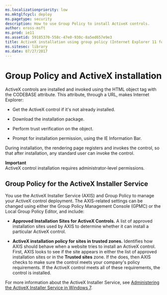 ```yaml
---
ms.localizationpriority: low
ms.mktglfcycl: deploy
ms.pagetype: security
description: How to use Group Policy to install ActiveX controls.
author: eross-msft
ms.prod: ie11
ms.assetid: 59185370-558c-47e0-930c-8a5ed657e9e3
title: ActiveX installation using group policy (Internet Explorer 11 for IT Pros)
ms.sitesec: library
ms.date: 07/27/2017
---
```



# Group Policy and ActiveX installation

ActiveX controls are installed and invoked using the HTML object tag with the CODEBASE attribute. This attribute, through a URL, makes Internet Explorer:

-   Get the ActiveX control if it's not already installed.

-   Download the installation package.

-   Perform trust verification on the object.

-   Prompt for installation permission, using the IE Information Bar.

During installation, the rendering page registers and invokes the control, so that after installation, any standard user can invoke the control.

**Important**<br>ActiveX control installation requires administrator-level permissions.

## Group Policy for the ActiveX Installer Service

You use the ActiveX Installer Service (AXIS) and Group Policy to manage your ActiveX control deployment. The AXIS-related settings can be changed using either the Group Policy Management Console (GPMC) or the Local Group Policy Editor, and include:

-   **Approved Installation Sites for ActiveX Controls.** A list of approved installation sites used by AXIS to determine whether it can install a particular ActiveX control.

-   **ActiveX installation policy for sites in trusted zones.** Identifies how AXIS should behave when a website tries to install an ActiveX control. First, AXIS looks to see if the site appears in either the list of approved installation sites or in the **Trusted sites** zone. If the does, then AXIS checks to make sure the control meets your company's policy requirements. If the ActiveX control meets all of these requirements, the control is installed.

For more information about the ActiveX Installer Service, see [Administering the ActiveX Installer Service in Windows 7](https://go.microsoft.com/fwlink/p/?LinkId=214503).

 

 



